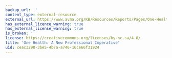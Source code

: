 ```yaml
---
backup_url: ''
content_type: external-resource
external_url: https://www.avma.org/KB/Resources/Reports/Pages/One-Health.aspx
has_external_licence_warning: true
has_external_license_warning: true
is_broken: ''
license: https://creativecommons.org/licenses/by-nc-sa/4.0/
title: 'One Health: A New Professional Imperative'
uid: ceac3298-3be5-4b7a-a746-16ce66f31924
---
```


